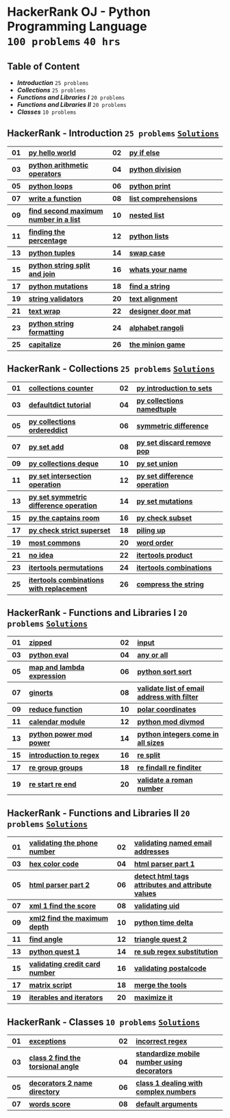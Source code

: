 # HackerRank OJ - Python Programming Language <br> `100 problems` `40 hrs`

## Table of Content

- ***Introduction***                `25 problems`
- ***Collections***                 `25 problems`
- ***Functions and Libraries I***   `20 problems`
- ***Functions and Libraries II***  `20 problems`
- ***Classes***                     `10 problems`

## HackerRank - Introduction `25 problems` [`Solutions`](/level-1/hackerrank/python/solutions/introduction.md)

<table>
    <tbody>
        <tr>
<th align="center" width="50px">01</th><th align="left" width="550px"><a href="https://hackerrank.com/challenges/py-hello-world/problem">py hello world</a></th>
<th align="center" width="50px">02</th><th align="left" width="550px"><a href="https://hackerrank.com/challenges/py-if-else/problem">py if else</a></th>
        </tr>
        <tr>
<th align="center" width="50px">03</th><th align="left" width="550px"><a href="https://hackerrank.com/challenges/python-arithmetic-operators/problem">python arithmetic operators</a></th>
<th align="center" width="50px">04</th><th align="left" width="550px"><a href="https://hackerrank.com/challenges/python-division/problem">python division</a></th>
        </tr>
        <tr>
<th align="center" width="50px">05</th><th align="left" width="550px"><a href="https://hackerrank.com/challenges/python-loops/problem">python loops</a></th>
<th align="center" width="50px">06</th><th align="left" width="550px"><a href="https://hackerrank.com/challenges/python-print/problem">python print</a></th>
        </tr>
        <tr>
<th align="center" width="50px">07</th><th align="left" width="550px"><a href="https://hackerrank.com/challenges/write-a-function/problem">write a function</a></th>
<th align="center" width="50px">08</th><th align="left" width="550px"><a href="https://hackerrank.com/challenges/list-comprehensions/problem">list comprehensions</a></th>
        </tr>
        <tr>
<th align="center" width="50px">09</th><th align="left" width="550px"><a href="https://hackerrank.com/challenges/find-second-maximum-number-in-a-list/problem">find second maximum number in a list</a></th>
<th align="center" width="50px">10</th><th align="left" width="550px"><a href="https://hackerrank.com/challenges/nested-list/problem">nested list</a></th>
        </tr>
        <tr>
<th align="center" width="50px">11</th><th align="left" width="550px"><a href="https://hackerrank.com/challenges/finding-the-percentage/problem">finding the percentage</a></th>
<th align="center" width="50px">12</th><th align="left" width="550px"><a href="https://hackerrank.com/challenges/python-lists/problem">python lists</a></th>
        </tr>
        <tr>
<th align="center" width="50px">13</th><th align="left" width="550px"><a href="https://hackerrank.com/challenges/python-tuples/problem">python tuples</a></th>
<th align="center" width="50px">14</th><th align="left" width="550px"><a href="https://hackerrank.com/challenges/swap-case/problem">swap case</a></th>
        </tr>
        <tr>
<th align="center" width="50px">15</th><th align="left" width="550px"><a href="https://hackerrank.com/challenges/python-string-split-and-join/problem">python string split and join</a></th>
<th align="center" width="50px">16</th><th align="left" width="550px"><a href="https://hackerrank.com/challenges/whats-your-name/problem">whats your name</a></th>
        </tr>
        <tr>
<th align="center" width="50px">17</th><th align="left" width="550px"><a href="https://hackerrank.com/challenges/python-mutations/problem">python mutations</a></th>
<th align="center" width="50px">18</th><th align="left" width="550px"><a href="https://hackerrank.com/challenges/find-a-string/problem">find a string</a></th>
        </tr>
        <tr>
<th align="center" width="50px">19</th><th align="left" width="550px"><a href="https://hackerrank.com/challenges/string-validators/problem">string validators</a></th>
<th align="center" width="50px">20</th><th align="left" width="550px"><a href="https://hackerrank.com/challenges/text-alignment/problem">text alignment</a></th>
        </tr>
        <tr>
<th align="center" width="50px">21</th><th align="left" width="550px"><a href="https://hackerrank.com/challenges/text-wrap/problem">text wrap</a></th>
<th align="center" width="50px">22</th><th align="left" width="550px"><a href="https://hackerrank.com/challenges/designer-door-mat/problem">designer door mat</a></th>
        </tr>
        <tr>
<th align="center" width="50px">23</th><th align="left" width="550px"><a href="https://hackerrank.com/challenges/python-string-formatting/problem">python string formatting</a></th>
<th align="center" width="50px">24</th><th align="left" width="550px"><a href="https://hackerrank.com/challenges/alphabet-rangoli/problem">alphabet rangoli</a></th>
        </tr>
        <tr>
<th align="center" width="50px">25</th><th align="left" width="550px"><a href="https://hackerrank.com/challenges/capitalize/problem">capitalize</a></th>
<th align="center" width="50px">26</th><th align="left" width="550px"><a href="https://hackerrank.com/challenges/the-minion-game/problem">the minion game</a></th>
        </tr>
    </tbody>
</table>

## HackerRank - Collections `25 problems` [`Solutions`](/level-1/hackerrank/python/solutions/collections.md)

<table>
    <tbody>
        <tr>
<th align="center" width="50px">01</th><th align="left" width="550px"><a href="https://hackerrank.com/challenges/collections-counter/problem">collections counter</a></th>
<th align="center" width="50px">02</th><th align="left" width="550px"><a href="https://hackerrank.com/challenges/py-introduction-to-sets/problem">py introduction to sets</a></th>
        </tr>
        <tr>
<th align="center" width="50px">03</th><th align="left" width="550px"><a href="https://hackerrank.com/challenges/defaultdict-tutorial/problem">defaultdict tutorial</a></th>
<th align="center" width="50px">04</th><th align="left" width="550px"><a href="https://hackerrank.com/challenges/py-collections-namedtuple/problem">py collections namedtuple</a></th>
        </tr>
        <tr>
<th align="center" width="50px">05</th><th align="left" width="550px"><a href="https://hackerrank.com/challenges/py-collections-ordereddict/problem">py collections ordereddict</a></th>
<th align="center" width="50px">06</th><th align="left" width="550px"><a href="https://hackerrank.com/challenges/symmetric-difference/problem">symmetric difference</a></th>
        </tr>
        <tr>
<th align="center" width="50px">07</th><th align="left" width="550px"><a href="https://hackerrank.com/challenges/py-set-add/problem">py set add</a></th>
<th align="center" width="50px">08</th><th align="left" width="550px"><a href="https://hackerrank.com/challenges/py-set-discard-remove-pop/problem">py set discard remove pop</a></th>
        </tr>
        <tr>
<th align="center" width="50px">09</th><th align="left" width="550px"><a href="https://hackerrank.com/challenges/py-collections-deque/problem">py collections deque</a></th>
<th align="center" width="50px">10</th><th align="left" width="550px"><a href="https://hackerrank.com/challenges/py-set-union/problem">py set union</a></th>
        </tr>
        <tr>
<th align="center" width="50px">11</th><th align="left" width="550px"><a href="https://hackerrank.com/challenges/py-set-intersection-operation/problem">py set intersection operation</a></th>
<th align="center" width="50px">12</th><th align="left" width="550px"><a href="https://hackerrank.com/challenges/py-set-difference-operation/problem">py set difference operation</a></th>
        </tr>
        <tr>
<th align="center" width="50px">13</th><th align="left" width="550px"><a href="https://hackerrank.com/challenges/py-set-symmetric-difference-operation/problem">py set symmetric difference operation</a></th>
<th align="center" width="50px">14</th><th align="left" width="550px"><a href="https://hackerrank.com/challenges/py-set-mutations/problem">py set mutations</a></th>
        </tr>
        <tr>
<th align="center" width="50px">15</th><th align="left" width="550px"><a href="https://hackerrank.com/challenges/py-the-captains-room/problem">py the captains room</a></th>
<th align="center" width="50px">16</th><th align="left" width="550px"><a href="https://hackerrank.com/challenges/py-check-subset/problem">py check subset</a></th>
        </tr>
        <tr>
<th align="center" width="50px">17</th><th align="left" width="550px"><a href="https://hackerrank.com/challenges/py-check-strict-superset/problem">py check strict superset</a></th>
<th align="center" width="50px">18</th><th align="left" width="550px"><a href="https://hackerrank.com/challenges/piling-up/problem">piling up</a></th>
        </tr>
        <tr>
<th align="center" width="50px">19</th><th align="left" width="550px"><a href="https://hackerrank.com/challenges/most-commons/problem">most commons</a></th>
<th align="center" width="50px">20</th><th align="left" width="550px"><a href="https://hackerrank.com/challenges/word-order/problem">word order</a></th>
        </tr>
        <tr>
<th align="center" width="50px">21</th><th align="left" width="550px"><a href="https://hackerrank.com/challenges/no-idea/problem">no idea</a></th>
<th align="center" width="50px">22</th><th align="left" width="550px"><a href="https://hackerrank.com/challenges/itertools-product/problem">itertools product</a></th>
        </tr>
        <tr>
<th align="center" width="50px">23</th><th align="left" width="550px"><a href="https://hackerrank.com/challenges/itertools-permutations/problem">itertools permutations</a></th>
<th align="center" width="50px">24</th><th align="left" width="550px"><a href="https://hackerrank.com/challenges/itertools-combinations/problem">itertools combinations</a></th>
        </tr>
        <tr>
<th align="center" width="50px">25</th><th align="left" width="550px"><a href="https://hackerrank.com/challenges/itertools-combinations-with-replacement/problem">itertools combinations with replacement</a></th>
<th align="center" width="50px">26</th><th align="left" width="550px"><a href="https://hackerrank.com/challenges/compress-the-string/problem">compress the string</a></th>
        </tr>
    </tbody>
</table>

## HackerRank - Functions and Libraries I `20 problems` [`Solutions`](/level-1/hackerrank/python/solutions/functions-libraries-I.md)

<table>
    <tbody>
        <tr>
<th align="center" width="50px">01</th><th align="left" width="550px"><a href="https://hackerrank.com/challenges/zipped/problem">zipped</a></th>
<th align="center" width="50px">02</th><th align="left" width="550px"><a href="https://hackerrank.com/challenges/input/problem">input</a></th>
        </tr>
        <tr>
<th align="center" width="50px">03</th><th align="left" width="550px"><a href="https://hackerrank.com/challenges/python-eval/problem">python eval</a></th>
<th align="center" width="50px">04</th><th align="left" width="550px"><a href="https://hackerrank.com/challenges/any-or-all/problem">any or all</a></th>
        </tr>
        <tr>
<th align="center" width="50px">05</th><th align="left" width="550px"><a href="https://hackerrank.com/challenges/map-and-lambda-expression/problem">map and lambda expression</a></th>
<th align="center" width="50px">06</th><th align="left" width="550px"><a href="https://hackerrank.com/challenges/python-sort-sort/problem">python sort sort</a></th>
        </tr>
        <tr>
<th align="center" width="50px">07</th><th align="left" width="550px"><a href="https://hackerrank.com/challenges/ginorts/problem">ginorts</a></th>
<th align="center" width="50px">08</th><th align="left" width="550px"><a href="https://hackerrank.com/challenges/validate-list-of-email-address-with-filter/problem">validate list of email address with filter</a></th>
        </tr>
        <tr>
<th align="center" width="50px">09</th><th align="left" width="550px"><a href="https://hackerrank.com/challenges/reduce-function/problem">reduce function</a></th>
<th align="center" width="50px">10</th><th align="left" width="550px"><a href="https://hackerrank.com/challenges/polar-coordinates/problem">polar coordinates</a></th>
        </tr>
        <tr>
<th align="center" width="50px">11</th><th align="left" width="550px"><a href="https://hackerrank.com/challenges/calendar-module/problem">calendar module</a></th>
<th align="center" width="50px">12</th><th align="left" width="550px"><a href="https://hackerrank.com/challenges/python-mod-divmod/problem">python mod divmod</a></th>
        </tr>
        <tr>
<th align="center" width="50px">13</th><th align="left" width="550px"><a href="https://hackerrank.com/challenges/python-power-mod-power/problem">python power mod power</a></th>
<th align="center" width="50px">14</th><th align="left" width="550px"><a href="https://hackerrank.com/challenges/python-integers-come-in-all-sizes/problem">python integers come in all sizes</a></th>
        </tr>
        <tr>
<th align="center" width="50px">15</th><th align="left" width="550px"><a href="https://hackerrank.com/challenges/introduction-to-regex/problem">introduction to regex</a></th>
<th align="center" width="50px">16</th><th align="left" width="550px"><a href="https://hackerrank.com/challenges/re-split/problem">re split</a></th>
        </tr>
        <tr>
<th align="center" width="50px">17</th><th align="left" width="550px"><a href="https://hackerrank.com/challenges/re-group-groups/problem">re group groups</a></th>
<th align="center" width="50px">18</th><th align="left" width="550px"><a href="https://hackerrank.com/challenges/re-findall-re-finditer/problem">re findall re finditer</a></th>
        </tr>
        <tr>
<th align="center" width="50px">19</th><th align="left" width="550px"><a href="https://hackerrank.com/challenges/re-start-re-end/problem">re start re end</a></th>
<th align="center" width="50px">20</th><th align="left" width="550px"><a href="https://hackerrank.com/challenges/validate-a-roman-number/problem">validate a roman number</a></th>
        </tr>
    </tbody>
</table>

## HackerRank - Functions and Libraries II `20 problems` [`Solutions`](/level-1/hackerrank/python/solutions/functions-libraries-II.md)

<table>
    <tbody>
        <tr>
<th align="center" width="50px">01</th><th align="left" width="550px"><a href="https://hackerrank.com/challenges/validating-the-phone-number/problem">validating the phone number</a></th>
<th align="center" width="50px">02</th><th align="left" width="550px"><a href="https://hackerrank.com/challenges/validating-named-email-addresses/problem">validating named email addresses</a></th>
        </tr>
        <tr>
<th align="center" width="50px">03</th><th align="left" width="550px"><a href="https://hackerrank.com/challenges/hex-color-code/problem">hex color code</a></th>
<th align="center" width="50px">04</th><th align="left" width="550px"><a href="https://hackerrank.com/challenges/html-parser-part-1/problem">html parser part 1</a></th>
        </tr>
        <tr>
<th align="center" width="50px">05</th><th align="left" width="550px"><a href="https://hackerrank.com/challenges/html-parser-part-2/problem">html parser part 2</a></th>
<th align="center" width="50px">06</th><th align="left" width="550px"><a href="https://hackerrank.com/challenges/detect-html-tags-attributes-and-attribute-values/problem">detect html tags attributes and attribute values</a></th>
        </tr>
        <tr>
<th align="center" width="50px">07</th><th align="left" width="550px"><a href="https://hackerrank.com/challenges/xml-1-find-the-score/problem">xml 1 find the score</a></th>
<th align="center" width="50px">08</th><th align="left" width="550px"><a href="https://hackerrank.com/challenges/validating-uid/problem">validating uid</a></th>
        </tr>
        <tr>
<th align="center" width="50px">09</th><th align="left" width="550px"><a href="https://hackerrank.com/challenges/xml2-find-the-maximum-depth/problem">xml2 find the maximum depth</a></th>
<th align="center" width="50px">10</th><th align="left" width="550px"><a href="https://hackerrank.com/challenges/python-time-delta/problem">python time delta</a></th>
        </tr>
        <tr>
<th align="center" width="50px">11</th><th align="left" width="550px"><a href="https://hackerrank.com/challenges/find-angle/problem">find angle</a></th>
<th align="center" width="50px">12</th><th align="left" width="550px"><a href="https://hackerrank.com/challenges/triangle-quest-2/problem">triangle quest 2</a></th>
        </tr>
        <tr>
<th align="center" width="50px">13</th><th align="left" width="550px"><a href="https://hackerrank.com/challenges/python-quest-1/problem">python quest 1</a></th>
<th align="center" width="50px">14</th><th align="left" width="550px"><a href="https://hackerrank.com/challenges/re-sub-regex-substitution/problem">re sub regex substitution</a></th>
        </tr>
        <tr>
<th align="center" width="50px">15</th><th align="left" width="550px"><a href="https://hackerrank.com/challenges/validating-credit-card-number/problem">validating credit card number</a></th>
<th align="center" width="50px">16</th><th align="left" width="550px"><a href="https://hackerrank.com/challenges/validating-postalcode/problem">validating postalcode</a></th>
        </tr>
        <tr>
<th align="center" width="50px">17</th><th align="left" width="550px"><a href="https://hackerrank.com/challenges/matrix-script/problem">matrix script</a></th>
<th align="center" width="50px">18</th><th align="left" width="550px"><a href="https://hackerrank.com/challenges/merge-the-tools/problem">merge the tools</a></th>
        </tr>
        <tr>
<th align="center" width="50px">19</th><th align="left" width="550px"><a href="https://hackerrank.com/challenges/iterables-and-iterators/problem">iterables and iterators</a></th>
<th align="center" width="50px">20</th><th align="left" width="550px"><a href="https://hackerrank.com/challenges/maximize-it/problem">maximize it</a></th>
        </tr>
    </tbody>
</table>

## HackerRank - Classes `10 problems` [`Solutions`](/level-1/hackerrank/python/solutions/classes.md)

<table>
    <tbody>
        <tr>
<th align="center" width="50px">01</th><th align="left" width="550px"><a href="https://hackerrank.com/challenges/exceptions/problem">exceptions</a></th>
<th align="center" width="50px">02</th><th align="left" width="550px"><a href="https://hackerrank.com/challenges/incorrect-regex/problem">incorrect regex</a></th>
        </tr>
        <tr>
<th align="center" width="50px">03</th><th align="left" width="550px"><a href="https://hackerrank.com/challenges/class-2-find-the-torsional-angle/problem">class 2 find the torsional angle</a></th>
<th align="center" width="50px">04</th><th align="left" width="550px"><a href="https://hackerrank.com/challenges/standardize-mobile-number-using-decorators/problem">standardize mobile number using decorators</a></th>
        </tr>
        <tr>
<th align="center" width="50px">05</th><th align="left" width="550px"><a href="https://hackerrank.com/challenges/decorators-2-name-directory/problem">decorators 2 name directory</a></th>
<th align="center" width="50px">06</th><th align="left" width="550px"><a href="https://hackerrank.com/challenges/class-1-dealing-with-complex-numbers/problem">class 1 dealing with complex numbers</a></th>
        </tr>
        <tr>
<th align="center" width="50px">07</th><th align="left" width="550px"><a href="https://hackerrank.com/challenges/words-score/problem">words score</a></th>
<th align="center" width="50px">08</th><th align="left" width="550px"><a href="https://hackerrank.com/challenges/default-arguments/problem">default arguments</a></th>
        </tr>
    </tbody>
</table>
